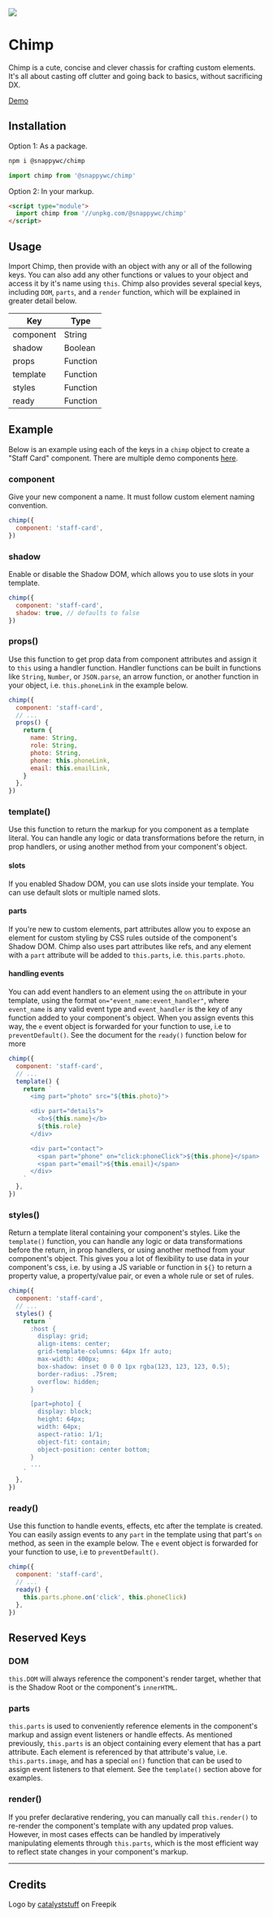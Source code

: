 ![](https://raw.githubusercontent.com/jameslovallo/chimp/master/logo.png)
# Chimp
Chimp is a cute, concise and clever chassis for crafting custom elements. It's all about casting off clutter and going back to basics, without sacrificing DX.

[Demo](https://codepen.io/jameslovallo/pen/xxWzjeb)

## Installation
Option 1: As a package.
```sh
npm i @snappywc/chimp
```
```js
import chimp from '@snappywc/chimp'
```

Option 2: In your markup.
```html
<script type="module">
  import chimp from '//unpkg.com/@snappywc/chimp'
</script>
```
## Usage
Import Chimp, then provide with an object with any or all of the following keys. You can also add any other functions or values to your object and access it by it's name using `this`. Chimp also provides several special keys, including `DOM`, `parts`, and a `render` function, which will be explained in greater detail below.

| Key       | Type     |
| --------- | -------- |
| component | String   |
| shadow    | Boolean  |
| props     | Function |
| template  | Function |
| styles    | Function |
| ready     | Function |

## Example
Below is an example using each of the keys in a `chimp` object to create a "Staff Card" component. There are multiple demo components [here](https://codepen.io/jameslovallo/pen/xxWzjeb).

### component
Give your new component a name. It must follow custom element naming convention.
```js
chimp({
  component: 'staff-card',
})
```

### shadow
Enable or disable the Shadow DOM, which allows you to use slots in your template.
```js
chimp({
  component: 'staff-card',
  shadow: true, // defaults to false
})
```

### props()
Use this function to get prop data from component attributes and assign it to `this` using a handler function. Handler functions can be built in functions like `String`, `Number`, or `JSON.parse`, an arrow function, or another function in your object, i.e. `this.phoneLink` in the example below.
```js
chimp({
  component: 'staff-card',
  // ...
  props() {
    return {
      name: String,
      role: String,
      photo: String,
      phone: this.phoneLink,
      email: this.emailLink,
    }
  },
})
```

### template()
Use this function to return the markup for you component as a template literal. You can handle any logic or data transformations before the return, in prop handlers, or using another method from your component's object.
#### slots
If you enabled Shadow DOM, you can use slots inside your template. You can use default slots or multiple named slots.
#### parts
If you're new to custom elements, part attributes allow you to expose an element for custom styling by CSS rules outside of the component's Shadow DOM. Chimp also uses part attributes like refs, and any element with a `part` attribute will be added to `this.parts`, i.e. `this.parts.photo`.
#### handling events
You can add event handlers to an element using the  `on` attribute in your template, using the format `on="event_name:event_handler"`, where `event_name` is any valid event type and `event_handler` is the key of any function added to your component's object. When you assign events this way, the `e` event object is forwarded for your function to use, i.e to `preventDefault()`. See the document for the `ready()` function below for more

```js
chimp({
  component: 'staff-card',
  // ...
  template() {
    return `
      <img part="photo" src="${this.photo}">

      <div part="details">
        <b>${this.name}</b>
        ${this.role}
      </div>

      <div part="contact">
        <span part="phone" on="click:phoneClick">${this.phone}</span>
        <span part="email">${this.email}</span>
      </div>
    `
  },
})
```

### styles()
Return a template literal containing your component's styles. Like the `template()` function, you can handle any logic or data transformations before the return, in prop handlers, or using another method from your component's object. This gives you a lot of flexibility to use data in your component's css, i.e. by using a JS variable or function in `${}` to return a property value, a property/value pair, or even a whole rule or set of rules.
```js
chimp({
  component: 'staff-card',
  // ...
  styles() {
    return `
      :host {
        display: grid;
        align-items: center;
        grid-template-columns: 64px 1fr auto;
        max-width: 400px;
        box-shadow: inset 0 0 0 1px rgba(123, 123, 123, 0.5);
        border-radius: .75rem;
        overflow: hidden;
      }

      [part=photo] {
        display: block;
        height: 64px;
        width: 64px;
        aspect-ratio: 1/1;
        object-fit: contain;
        object-position: center bottom;
      }
      ...
    `
  },
})
```

### ready()
Use this function to handle events, effects, etc after the template is created. You can easily assign events to any `part` in the template using that part's `on` method, as seen in the example below. The `e` event object is forwarded for your function to use, i.e to `preventDefault()`.

```js
chimp({
  component: 'staff-card',
  // ...
  ready() {
    this.parts.phone.on('click', this.phoneClick)
  },
})
```

## Reserved Keys
### DOM
`this.DOM` will always reference the component's render target, whether that is the Shadow Root or the component's `innerHTML`. 
### parts
`this.parts` is used to conveniently reference elements in the component's markup and assign event listeners or handle effects. As mentioned previously, `this.parts` is an object containing every element that has a part attribute. Each element is referenced by that attribute's value, i.e. `this.parts.image`, and has a special `on()` function that can be used to assign event listeners to that element. See the `template()` section above for examples.
### render()
If you prefer declarative rendering, you can manually call `this.render()` to re-render the component's template with any updated prop values. However, in most cases effects can be handled by imperatively manipulating elements through `this.parts`, which is the most efficient way to reflect state changes in your component's markup.

---

## Credits
Logo by [catalyststuff](https://www.freepik.com/free-vector/cute-monkey-astronaut-floating-cartoon-vector-icon-illustration-animal-technology-icon-concept-isolated-premium-vector-flat-cartoon-style_17121208.htm#query=monkey&position=45&from_view=author) on Freepik